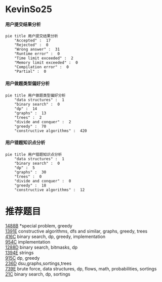 # KevinSo25

<!-- tabs:start -->



#### **用户提交结果分析**

```mermaid
pie title 用户提交结果分析
    "Accepted" :  17
    "Rejected" :  0
    "Wrong answer" :  31
    "Runtime error" :  0
    "Time limit exceeded" :  2
    "Memory limit exceeded" :  0
    "Compilation error" :  0
    "Partial" :  0
```

#### **用户做题类型偏好分析**

```mermaid
pie title 用户做题类型偏好分析
    "data structures" :  1
    "binary search" :  0
    "dp" :  14
    "graphs" :  13
    "trees" :  2
    "divide and conquer" :  2
    "greedy" :  70
    "constructive algorithms" :  420
```
#### **用户错题知识点分析**

```mermaid
pie title 用户错题知识点分析
    "data structures" :  1
    "binary search" :  0
    "dp" :  5
    "graphs" :  30
    "trees" :  0
    "divide and conquer" :  0
    "greedy" :  18
    "constructive algorithms" :  12
```



<!-- tabs:end -->
# 推荐题目
[1488B](https://codeforces.com/contest/1488/problem/B)		*special problem,
                        greedy		  
[1391E](https://codeforces.com/contest/1391/problem/E)		constructive algorithms,
                        dfs and similar,
                        graphs,
                        greedy,
                        trees		  
[416C](https://codeforces.com/contest/416/problem/C)		binary search,
                        dp,
                        greedy,
                        implementation		  
[954C](https://codeforces.com/contest/954/problem/C)		implementation		  
[1288D](https://codeforces.com/contest/1288/problem/D)		binary search,
                        bitmasks,
                        dp		  
[1394E](https://codeforces.com/contest/1394/problem/E)		strings		  
[915C](https://codeforces.com/contest/915/problem/C)		dp,
                        greedy		  
[236D](https://codeforces.com/contest/236/problem/D)		dsu,graphs,sortings,trees		  
[739E](https://codeforces.com/contest/739/problem/E)		brute force,
                        data structures,
                        dp,
                        flows,
                        math,
                        probabilities,
                        sortings		  
[21C](https://codeforces.com/contest/21/problem/C)		binary search,
                        dp,
                        sortings		  
